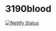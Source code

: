 # 3190blood

[![Netlify Status](https://api.netlify.com/api/v1/badges/38bf730e-19ea-4168-8ab3-cfa28d30bc58/deploy-status)](https://app.netlify.com/sites/3190blood/deploys)
